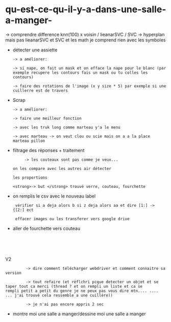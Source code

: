 # qu-est-ce-qu-il-y-a-dans-une-salle-a-manger-


  -> comprendre difference knn(100) x voisin / lieanarSVC / SVC -> hyperplan mais pas lieanarSVC et SVC et les math je comprend rien avec les symboles

 -   détecter une assiette
 
         -> a améliorer: 
 
         -> si nape, on fait un mask et on efface la nape pour le blanc (par exemple recupere les contours fais un mask ou tu colles les contours)
    
         -> faire des rotations de l'image (x y size * 5) par exemple si une cuillerre est de travers


  - Scrap
    
        -> a améliorer: 
    
        -> faire une meilleur fonction
        
        -> avec les truk long comme marteau y'a le menu
        
        -> avec marteau -> on veut clou ou scie mais on a a la place marteau pillon
        
   
     
  
    

 -  filtrage des réponses + traitement
 
             -> les couteaux sont pas comme je veux...
 
        on les compare avec les autres air détecter 
        
        les proportions
 
        <strong>-> but </strong> trouvé verre, couteau, fourchette 
 
 
 
 - on remplis le csv avec le nouveau label
  
        vérifier si a deja alors b si z deja alors aa et dire [1:] -> {[2:] ect
 
        effacer images ou les transferer vers google drive
 
 - aller de fourchette vers couteau
 
 
 <br><br><br>
 
 V2
 
 
  
             -> dire comment télécharger webdriver et comment connaitre sa version
             
             -> tout refaire (et réflchri pcque detecter un objet et se taper tout ca merci (thread ? et on rempli un liste et ca se      rempli petit a petit du genre je ne peux pas vous dire mtn.... .... ... j'ai trouvé cela ressemble a une cuillère))
             
             -> je n'ai pas encore appris 2 sec 
             
             
             
             
 - montre moi une salle a manger/dessine moi une salle a manger
